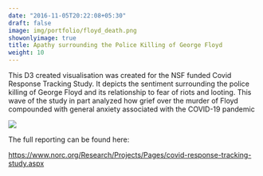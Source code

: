 ```yaml
---
date: "2016-11-05T20:22:08+05:30"
draft: false
image: img/portfolio/floyd_death.png
showonlyimage: true
title: Apathy surrounding the Police Killing of George Floyd
weight: 10
---
```



This D3 created visualisation was created for the NSF funded Covid Response Tracking Study. It depicts the sentiment surrounding the police killing of George Floyd and its relationship to fear of riots and looting. This wave of the study in part analyzed how grief over the murder of Floyd compounded with general anxiety associated with the COVID-19 pandemic
<!--more-->

![](https://willdebras.github.io/viz/img/portfolio/floyd_death.png)

The full reporting can be found here:

https://www.norc.org/Research/Projects/Pages/covid-response-tracking-study.aspx
